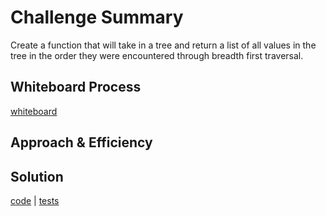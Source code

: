 # Challenge Summary

Create a function that will take in a tree and return a list of all values in the tree in the order they were
encountered through breadth first traversal.

## Whiteboard Process

[whiteboard](./tree-breadth-first.jpg)

## Approach & Efficiency



## Solution

[code](../../code_challenges/tree_breadth_first.py) |
[tests](../../tests/code_challenges/test_tree_breadth_first.py)
